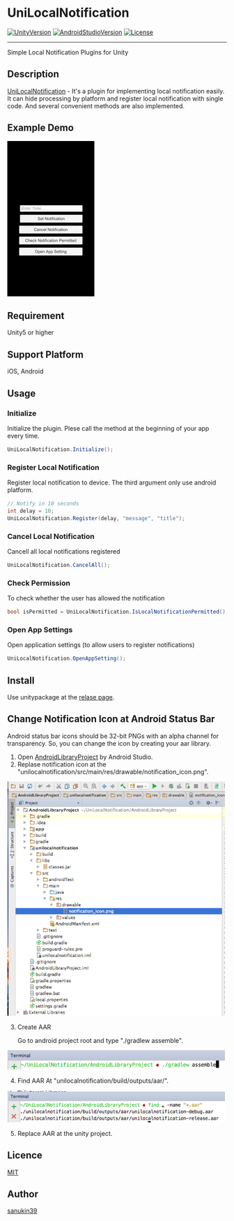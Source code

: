 # UniLocalNotification
[![UnityVersion](https://img.shields.io/badge/Unity-2017.1.0f3-green.svg)](https://unity3d.com/jp/get-unity/download)
[![AndroidStudioVersion](https://img.shields.io/badge/AndroidStudio-2.3.3-brightgreen.svg)](https://developer.android.com/studio/index.html)
[![License](https://img.shields.io/badge/License-MIT-lightgrey.svg)](https://github.com/sanukin39/UniLocalNotification/blob/master/LICENSE)

---

Simple Local Notification Plugins for Unity

## Description
[UniLocalNotification](https://github.com/sanukin39/UniLocalNotification) - It's a plugin for implementing local notification easily. It can hide processing by platform and register local notification with single code. And several convenient methods are also implemented.

## Example Demo
![](./images/ios_sample.gif)

## Requirement
Unity5 or higher

## Support Platform
iOS, Android

## Usage

### Initialize 
Initialize the plugin. Plese call the method at the beginning of your app every time.

```cs
UniLocalNotification.Initialize();
```

### Register Local Notification 
Register local notification to device. The third argument only use android platform.

```cs
// Notify in 10 seconds
int delay = 10;
UniLocalNotification.Register(delay, "message", "title");
```

### Cancel Local Notification
Cancell all local notifications registered

```cs
UniLocalNotification.CancelAll();
```

### Check Permission
To check whether the user has allowed the notification

```cs
bool isPermitted = UniLocalNotification.IsLocalNotificationPermitted();
```

### Open App Settings
Open application settings (to allow users to register notifications)

```cs
UniLocalNotification.OpenAppSetting();
```

## Install
Use unitypackage at the [relase page](https://github.com/sanukin39/UniLocalNotification/releases).

## Change Notification Icon at Android Status Bar
Android status bar icons should be 32-bit PNGs with an alpha channel for transparency. So, you can change the icon by creating your aar library.

1. Open [AndroidLibraryProject](https://github.com/sanukin39/UniLocalNotification/tree/master/AndroidLibraryProject) by Android Studio.
2. Replase notification icon at the "unilocalnotification/src/main/res/drawable/notification_icon.png".

<img src="./images/aar_create_1.png" width="500">

3. Create AAR

    Go to android project root and type "./gradlew assemble".

<img src="./images/aar_create_2.png" width="500">

4. Find AAR At "unilocalnotification/build/outputs/aar/".

<img src="./images/aar_create_3.png" width="500">

5. Replace AAR at the unity project.


## Licence

[MIT](https://github.com/sanukin39/UniLocalNotification/blob/master/LICENSE)

## Author

[sanukin39](https://github.com/sanukin39)
